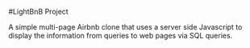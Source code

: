 #LightBnB Project

A simple multi-page Airbnb clone that uses a server side Javascript to display the information from queries to web pages via SQL queries.